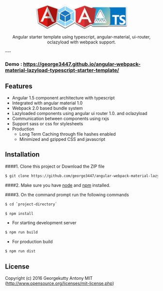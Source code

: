 <p align="center">
  <a href="https://george3447.github.io/angular-webpack-material-lazyload-typescript-starter-template/">
    <img alt="Yarn" src="https://github.com/george3447/angular-webpack-material-lazyload-typescript-starter-template/raw/master/src/assets/images/logo.png " width="300">
  </a>
</p>

<p align="center">
    Angular starter template using typescript, angular-material, ui-router, oclazyload with webpack support.
</p>
---

### Demo : https://george3447.github.io/angular-webpack-material-lazyload-typescript-starter-template/

## Features

* Angular 1.5 component architecture with typescript
* Integrated with angular material 1.0
* Webpack 2.0 based bundle system 
* Lazyloaded components using angular ui router 1.0. and oclazyload 
* Communication between components using rxjs
* Support sass or css for stylesheets
* Production
  * Long Term Caching through file hashes enabled
  * Minimized and gzipped CSS and javascript

## Installation

####1. Clone this project or Download the ZIP file

```sh
$ git clone https://github.com/george3447/angular-webpack-material-lazyload-typescript-starter-template.git
```

####2.  Make sure you have [node](https://nodejs.org/en/download/) and  [npm](https://www.npmjs.org/) installed.
 
####3. On the command prompt run the following commands

```sh
$ cd `project-directory`
```

```sh
$ npm install 
```
- For starting development server 
```sh
$ npm run build
```
- For production build
```sh
$ npm run dist 
```

## License

Copyright (c) 2016 Georgekutty Antony
MIT (http://www.opensource.org/licenses/mit-license.php)